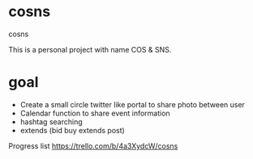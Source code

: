 # cosns
cosns

This is a personal project with name COS & SNS.

# goal

- Create a small circle twitter like portal to share photo between user 
- Calendar function to share event information
- hashtag searching
- extends (bid buy extends post)

Progress list
https://trello.com/b/4a3XydcW/cosns
